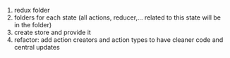 1. redux folder
2. folders for each state (all actions, reducer,... related to this state will be in the folder)
3. create store and provide it
4. refactor: add action creators and action types to have cleaner code and central updates
